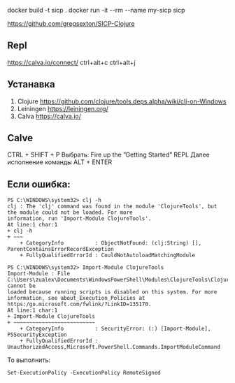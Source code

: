 docker build -t sicp .
docker run -it --rm --name my-sicp sicp

https://github.com/gregsexton/SICP-Clojure

## Repl
https://calva.io/connect/
ctrl+alt+c ctrl+alt+j

## Устанавка
1. Clojure https://github.com/clojure/tools.deps.alpha/wiki/clj-on-Windows
2. Leiningen https://leiningen.org/
3. Calva https://calva.io/

## Calve
CTRL + SHIFT + P
Выбрать: Fire up the ”Getting Started” REPL
Далее исполнение команды ALT + ENTER

## Если ошибка:
```
PS C:\WINDOWS\system32> clj -h
clj : The 'clj' command was found in the module 'ClojureTools', but the module could not be loaded. For more
information, run 'Import-Module ClojureTools'.
At line:1 char:1
+ clj -h
+ ~~~
    + CategoryInfo          : ObjectNotFound: (clj:String) [], ParentContainsErrorRecordException
    + FullyQualifiedErrorId : CouldNotAutoloadMatchingModule

PS C:\WINDOWS\system32> Import-Module ClojureTools
Import-Module : File C:\Users\zualex\Documents\WindowsPowerShell\Modules\ClojureTools\ClojureTools.psm1 cannot be
loaded because running scripts is disabled on this system. For more information, see about_Execution_Policies at
https:/go.microsoft.com/fwlink/?LinkID=135170.
At line:1 char:1
+ Import-Module ClojureTools
+ ~~~~~~~~~~~~~~~~~~~~~~~~~~
    + CategoryInfo          : SecurityError: (:) [Import-Module], PSSecurityException
    + FullyQualifiedErrorId : UnauthorizedAccess,Microsoft.PowerShell.Commands.ImportModuleCommand
```

То выполнить:
```
Set-ExecutionPolicy -ExecutionPolicy RemoteSigned
```